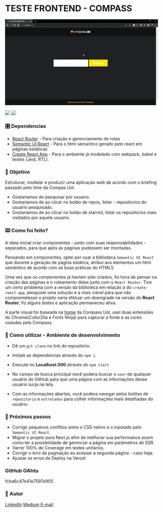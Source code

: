 # TESTE FRONTEND - COMPASS

![gif](./src/assets/mainCover.gif)

![](https://img.shields.io/badge/Fábio-Teste-green) ![](https://img.shields.io/badge/Compass-Uol-yellow)

### 🎛️ Dependencias
 
- [React Router](https://reactrouter.com/) - Para criação e gerenciamento de rotas
- [Semantic UI React](https://react.semantic-ui.com/) - Para o html semantico gerado pelo react em páginas estáticas
- [Create React App](https://create-react-app.dev/) - Para o ambiente já modelado com webpack, babel e testes (Jest, RTL).

 
### 🎯 Objetivo
Estruturar, modelar e produzir uma aplicação web de acordo com o briefing passado pelo time da Compas Uol.

- Gostariamos de pesquisar por usuario.
- Gostariamos de ao clicar no botão de repos, listar - repositorios do usuario pesquisado.
- Gostariamos de ao clicar no botão de starred, listar os repositorios mais visitados por aquele usuario.
 
 
### ⌨️ Como foi feito?

A ideia inicial criar componentes - junto com suas responsabilidades - separados, para que após as páginas pudessem ser montadas.

Pensando em componentes, optei por usar a biblioteca `Semantic UI React` que durante a geração de página estática, atribui aos elementos um html semântico de acordo com as boas práticas do HTML5.

Uma vez que os componentes já haviam sido criados, foi hora de pensar na criação das páginas e o roteamento delas junto com o `React Router`. Tive um certo problema com a versão da biblioteca em relação à do `create-react-app`, pesquisei uma solução e a mais viável para que não comprometesse o projeto seria efetuar um downgrade na versão do **React Router**, fiz alguns testes e aplicação permaneceu ativa.

A parte visual foi baseada na [home](https://compass.uol/) da Compass Uol, usei duas extensões do Chrome(CollorZila e Fonts Ninja) para capturar a fonte e as cores usasdas pela Compass.

### 🔎 Como utilizar - Ambiente de desenvolvimento

- Dê um `git clone` no link do repositório.
- Instale as dependencias através do `npm i`.
- Execute no **Localhost:300** através do `npm start`

- No campo de busca principal você podera buscar o `user` de qualquer usuário do GitHub para que uma página com as informações desse usuário surja na tela.
- Com as informações abertas, você podera navegar pelos botôes de `repositório` e `estrelados` para colher informações mais detalhadas do usuário.

 
### 🔧 Próximos passos
 
- Corrigir pequenos conflitos entre o CSS nativo e o inputado pelo `Semantic UI React`.
- Migrar o projeto para Next.js afim de melhorar sua performance assim como ter a possibilidade de gerenciar a página em parâmetros de SSR.
- Varrer 100% de Coverage em testes unitários.
- Corrigir o erro da paginação ao acessar a segunda página - caso haja. 
- Ajustar os erros de Deploy na Vercel

### GitHub OAhtu
fcba6c47e41e7597e905


### 🎨 Autor

[LinkedIn](https://www.linkedin.com/in/fabiodeandrad/) 
[Medium](https://medium.com/@fabioscript)
[E-mail](fabiodeandradecontato@gmail.com)
